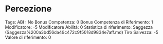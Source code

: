 # Percezione

Tags: ABI
: No
Bonus Competenza: 0
Bonus Competenza di Riferimento: 1
Modificatore: -5
Modificatore  Abilità: 0
Statistica di riferimento: Saggezza (Saggezza%200a3bd56da49c472c9f5018d9834e7aff.md)
Tiro Salvezza: -5
Valore di riferimento: 0